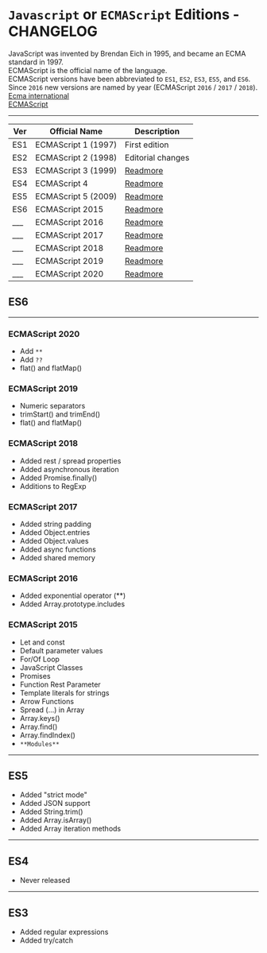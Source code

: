 # `Javascript` or `ECMAScript` Editions - CHANGELOG

JavaScript was invented by Brendan Eich in 1995, and became an ECMA standard in 1997.  
ECMAScript is the official name of the language.  
ECMAScript versions have been abbreviated to `ES1`, `ES2`, `ES3`, `ES5`, and `ES6`.  
Since `2016` new versions are named by year (ECMAScript `2016` / `2017` / `2018`).  
[Ecma international](https://github.com/tc39)  
[ECMAScript](https://en.wikipedia.org/wiki/ECMAScript)  

---

| Ver | Official Name | Description |
| --- | ------------------- | ---- |
| ES1 | ECMAScript 1 (1997) | First edition |
| ES2 | ECMAScript 2 (1998) | Editorial changes |
| ES3 | ECMAScript 3 (1999) | [Readmore](#ES3) |
| ES4 | ECMAScript 4        | [Readmore](#ES4) |
| ES5 | ECMAScript 5 (2009) | [Readmore](#ES5) |
| ES6 | ECMAScript 2015     | [Readmore](#ES6) |
| ___ | ECMAScript 2016     | [Readmore](#ECMAScript-2016) |
| ___ | ECMAScript 2017     | [Readmore](#ECMAScript-2017) |
| ___ | ECMAScript 2018     | [Readmore](#ECMAScript-2018) |
| ___ | ECMAScript 2019     | [Readmore](#ECMAScript-2019) |
| ___ | ECMAScript 2020     | [Readmore](#ECMAScript-2020) |

## ES6

---

### ECMAScript 2020

- Add `**`
- Add `??`
- flat() and flatMap()

### ECMAScript 2019

- Numeric separators
- trimStart() and trimEnd()
- flat() and flatMap()

### ECMAScript 2018

- Added rest / spread properties
- Added asynchronous iteration
- Added Promise.finally()
- Additions to RegExp

### ECMAScript 2017

- Added string padding
- Added Object.entries
- Added Object.values
- Added async functions
- Added shared memory

### ECMAScript 2016

- Added exponential operator (**)
- Added Array.prototype.includes

### ECMAScript 2015

- Let and const
- Default parameter values
- For/Of Loop
- JavaScript Classes
- Promises
- Function Rest Parameter
- Template literals for strings
- Arrow Functions
- Spread (...) in Array
- Array.keys()
- Array.find()
- Array.findIndex()
- `**Modules**`

---

## ES5

- Added "strict mode"
- Added JSON support
- Added String.trim()
- Added Array.isArray()
- Added Array iteration methods

---

## ES4

- Never released

---

## ES3

- Added regular expressions
- Added try/catch
